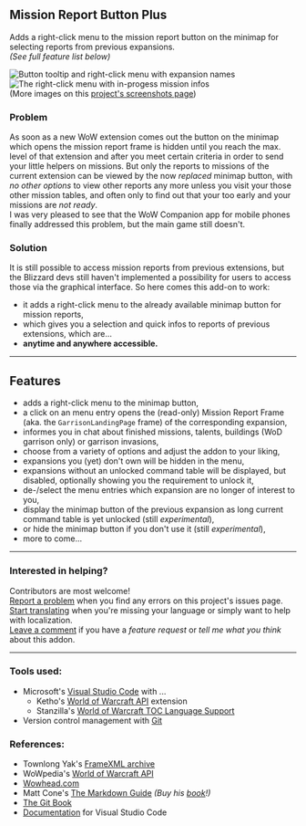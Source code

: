 Mission Report Button Plus
--------------------------

Adds a right-click menu to the mission report button on the minimap for selecting reports from previous expansions.  
*(See full feature list below)*  

![Button tooltip and right-click menu with expansion names](https://media.forgecdn.net/attachments/thumbnails/364/415/310/172/mbrp_tooltip-dropdown.jpg "Right-click on the Kyrian mission report button on the minimap opens the menu.") 
![The right-click menu with in-progess mission infos](https://media.forgecdn.net/attachments/thumbnails/364/416/310/172/mbrp_dropdown_bfa-missioncount.jpg "Mouse-over a menu entry shows details about running missions.")  
(More images on this [project's screenshots page](https://www.curseforge.com/wow/addons/mission-report-button-plus/screenshots))

### Problem  

As soon as a new WoW extension comes out the button on the minimap which opens the mission report frame is hidden until you reach the max. level of that extension and after you meet certain criteria in order to send your little helpers on missions. But only the reports to missions of the current extension can be viewed by the now _replaced_ minimap button, with _no other options_ to view other reports any more unless you visit your those other mission tables, and often only to find out that your too early and your missions are _not ready_.  
I was very pleased to see that the WoW Companion app for mobile phones finally addressed this problem, but the main game still doesn't.

### Solution  

It is still possible to access mission reports from previous extensions, but the Blizzard devs still haven't implemented a possibility for users to access those via the graphical interface. So here comes this add-on to work:  
+ it adds a right-click menu to the already available minimap button for mission reports,  
+ which gives you a selection and quick infos to reports of previous extensions, which are...  
+ **anytime and anywhere accessible.**  

---

## Features  

+ adds a right-click menu to the minimap button,
+ a click on an menu entry opens the (read-only) Mission Report Frame (aka. the `GarrisonLandingPage` frame) of the corresponding expansion,
+ informes you in chat about finished missions, talents, buildings (WoD garrison only) or garrison invasions,
+ choose from a variety of options and adjust the addon to your liking,
+ expansions you (yet) don't own will be hidden in the menu,
+ expansions without an unlocked command table will be displayed, but disabled, optionally showing you the requirement to unlock it,
+ de-/select the menu entries which expansion are no longer of interest to you,
+ display the minimap button of the previous expansion as long current command table is yet unlocked (still _experimental_),
+ or hide the minimap button if you don't use it (still _experimental_),
+ more to come...

---

### Interested in helping?  

Contributors are most welcome!  
[Report a problem](https://github.com/erglo/mission-report-button-plus/issues) when you find any errors on this project's issues page.  
[Start translating](https://www.curseforge.com/wow/addons/mission-report-button-plus/localization) when you're missing your language or simply want to help with localization.  
[Leave a comment](https://www.curseforge.com/wow/addons/mission-report-button-plus#comments) if you have a *feature request* or *tell me what you think* about this addon.  

---

### Tools used:  

- Microsoft's [Visual Studio Code](https://code.visualstudio.com) with ...
    - Ketho's [World of Warcraft API](https://github.com/Ketho/vscode-wow-api) extension
    - Stanzilla's [World of Warcraft TOC Language Support](https://github.com/Stanzilla/vscode-wow-toc)
- Version control management with [Git](https://git-scm.com)

### References:  

- Townlong Yak's [FrameXML archive](https://www.townlong-yak.com/framexml/live)
- WoWpedia's [World of Warcraft API](https://wowpedia.fandom.com/wiki/World_of_Warcraft_API)
- [Wowhead.com](https://www.wowhead.com)
- Matt Cone's [The Markdown Guide](https://www.markdownguide.org) *(Buy his [book](https://www.markdownguide.org/book)!)*
- [The Git Book](https://git-scm.com/book)
- [Documentation](https://code.visualstudio.com/docs) for Visual Studio Code
